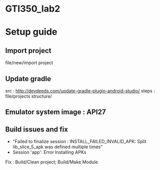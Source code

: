 # GTI350_lab2


# Setup guide

## Import project
file/new/import project 

## Update gradle
src : http://devdeeds.com/update-gradle-plugin-android-studio/
steps : file/projects structure/

## Emulator system image : API27

## Build issues and fix
- "Failed to finalize session : INSTALL_FAILED_INVALID_APK: Split lib_slice_5_apk was defined multiple times" 
- Session 'app': Error Installing APKs

Fix : Build/Clean project; Build/Make Module
